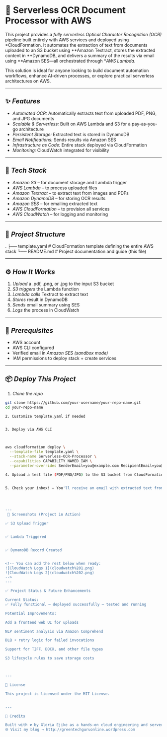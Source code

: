 # 🧾 Serverless OCR Document Processor with AWS

This project provides a *fully serverless Optical Character Recognition (OCR)* pipeline built entirely with AWS services and deployed using *CloudFormation. It automates the extraction of text from documents uploaded to an S3 bucket using **Amazon Textract, stores the extracted content in **DynamoDB, and delivers a summary of the results via email using **Amazon SES—all orchestrated through **AWS Lambda*.

This solution is ideal for anyone looking to build document automation workflows, enhance AI-driven processes, or explore practical serverless architectures on AWS.

---

## ✨ *Features*

- *Automated OCR:* Automatically extracts text from uploaded PDF, PNG, and JPG documents  
- *Scalable & Serverless:* Built on AWS Lambda and S3 for a pay-as-you-go architecture  
- *Persistent Storage:* Extracted text is stored in DynamoDB  
- *Email Notifications:* Sends results via Amazon SES  
- *Infrastructure as Code:* Entire stack deployed via CloudFormation  
- *Monitoring:* CloudWatch integrated for visibility

---

## 🚀 *Tech Stack*

- *Amazon S3* – for document storage and Lambda trigger  
- *AWS Lambda* – to process uploaded files  
- *Amazon Textract* – to extract text from images and PDFs  
- *Amazon DynamoDB* – for storing OCR results  
- *Amazon SES* – for emailing extracted text  
- *AWS CloudFormation* – to provision all services  
- *AWS CloudWatch* – for logging and monitoring

---

## 📂 *Project Structure*

. ├── template.yaml           # CloudFormation template defining the entire AWS stack └── README.md               # Project documentation and guide (this file)

---

## ⚙ *How It Works*

1. *Upload* a .pdf, .png, or .jpg to the input S3 bucket  
2. *S3 triggers* the Lambda function  
3. *Lambda calls* Textract to extract text  
4. *Stores* result in DynamoDB  
5. *Sends* email summary using SES  
6. *Logs* the process in CloudWatch

---

## 🔐 *Prerequisites*

- AWS account  
- AWS CLI configured  
- Verified email in *Amazon SES (sandbox mode)*  
- IAM permissions to deploy stack + create services

---

## 📦 *Deploy This Project*

1. *Clone the repo*  
```bash
git clone https://github.com/your-username/your-repo-name.git
cd your-repo-name

2. Customize template.yaml if needed


3. Deploy via AWS CLI



aws cloudformation deploy \
  --template-file template.yaml \
  --stack-name Serverless-OCR-Processor \
  --capabilities CAPABILITY_NAMED_IAM \
  --parameter-overrides SenderEmail=you@example.com RecipientEmail=you@example.com

4. Upload a test file (PDF/PNG/JPG) to the S3 bucket from CloudFormation Output


5. Check your inbox! — You'll receive an email with extracted text from Textract




---
 📸 Screenshots (Project in Action)

✅ S3 Upload Trigger


✅ Lambda Triggered


✅ DynamoDB Record Created


<!-- You can add the rest below when ready:
![CloudWatch Logs 1](cloudwatch%201.png)
![CloudWatch Logs 2](cloudwatch%202.png)
-->
---

✅ Project Status & Future Enhancements

Current Status:
✅ Fully functional – deployed successfully – tested and running

Potential Improvements:

Add a frontend web UI for uploads

NLP sentiment analysis via Amazon Comprehend

DLQ + retry logic for failed invocations

Support for TIFF, DOCX, and other file types

S3 lifecycle rules to save storage costs



---

📄 License

This project is licensed under the MIT License.


---

🙌 Credits

Built with ❤ by Gloria Ejike as a hands-on cloud engineering and serverless practice project.
🌐 Visit my blog → http://greentechguruonline.wordpress.com
